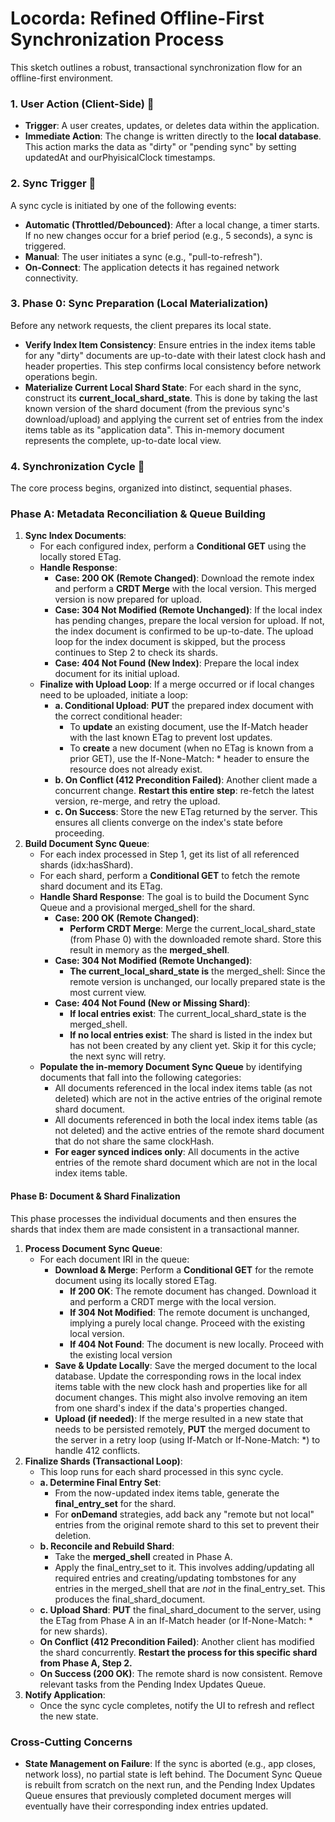 # **Locorda: Refined Offline-First Synchronization Process**

This sketch outlines a robust, transactional synchronization flow for an offline-first environment.

### **1. User Action (Client-Side) 📱**

* **Trigger**: A user creates, updates, or deletes data within the application.  
* **Immediate Action**: The change is written directly to the **local database**. This action marks the data as "dirty" or "pending sync" by setting updatedAt and ourPhyisicalClock timestamps.

### **2. Sync Trigger 🚦**

A sync cycle is initiated by one of the following events:

* **Automatic (Throttled/Debounced)**: After a local change, a timer starts. If no new changes occur for a brief period (e.g., 5 seconds), a sync is triggered.  
* **Manual**: The user initiates a sync (e.g., "pull-to-refresh").  
* **On-Connect**: The application detects it has regained network connectivity.

### **3. Phase 0: Sync Preparation (Local Materialization)**

Before any network requests, the client prepares its local state.

* **Verify Index Item Consistency**: Ensure entries in the index items table for any "dirty" documents are up-to-date with their latest clock hash and header properties. This step confirms local consistency before network operations begin.  
* **Materialize Current Local Shard State**: For each shard in the sync, construct its **current_local_shard_state**. This is done by taking the last known version of the shard document (from the previous sync's download/upload) and applying the current set of entries from the index items table as its "application data". This in-memory document represents the complete, up-to-date local view.

### **4. Synchronization Cycle 🔄**

The core process begins, organized into distinct, sequential phases.

### **Phase A: Metadata Reconciliation & Queue Building**

1. **Sync Index Documents**:  
   * For each configured index, perform a **Conditional GET** using the locally stored ETag.  
   * **Handle Response**:  
     * **Case: 200 OK (Remote Changed)**: Download the remote index and perform a **CRDT Merge** with the local version. This merged version is now prepared for upload.  
     * **Case: 304 Not Modified (Remote Unchanged)**: If the local index has pending changes, prepare the local version for upload. If not, the index document is confirmed to be up-to-date. The upload loop for the index document is skipped, but the process continues to Step 2 to check its shards.  
     * **Case: 404 Not Found (New Index)**: Prepare the local index document for its initial upload.  
   * **Finalize with Upload Loop**: If a merge occurred or if local changes need to be uploaded, initiate a loop:  
     * **a. Conditional Upload**: **PUT** the prepared index document with the correct conditional header:  
       * To **update** an existing document, use the If-Match header with the last known ETag to prevent lost updates.  
       * To **create** a new document (when no ETag is known from a prior GET), use the If-None-Match: * header to ensure the resource does not already exist.  
     * **b. On Conflict (412 Precondition Failed)**: Another client made a concurrent change. **Restart this entire step**: re-fetch the latest version, re-merge, and retry the upload.  
     * **c. On Success**: Store the new ETag returned by the server. This ensures all clients converge on the index's state before proceeding.  
2. **Build Document Sync Queue**:  
   * For each index processed in Step 1, get its list of all referenced shards (idx:hasShard).  
   * For each shard, perform a **Conditional GET** to fetch the remote shard document and its ETag.  
   * **Handle Shard Response**: The goal is to build the Document Sync Queue and a provisional merged_shell for the shard.  
     * **Case: 200 OK (Remote Changed)**:  
       * **Perform CRDT Merge**: Merge the current_local_shard_state (from Phase 0) with the downloaded remote shard. Store this result in memory as the **merged_shell**.  
     * **Case: 304 Not Modified (Remote Unchanged)**:  
       * **The current_local_shard_state is** the merged_shell: Since the remote version is unchanged, our locally prepared state is the most current view.  
     * **Case: 404 Not Found (New or Missing Shard)**:  
       * **If local entries exist**: The current_local_shard_state is the merged_shell.  
       * **If no local entries exist**: The shard is listed in the index but has not been created by any client yet. Skip it for this cycle; the next sync will retry.  
   * **Populate the in-memory Document Sync Queue** by identifying documents that fall into the following categories:  
     * All documents referenced in the local index items table (as not deleted) which are not in the active entries of the original remote shard document.  
     * All documents referenced in both the local index items table (as not deleted) and the active entries of the remote shard document that do not share the same clockHash.  
     * **For eager synced indices only**: All documents in the active entries of the remote shard document which are not in the local index items table.

#### **Phase B: Document & Shard Finalization**

This phase processes the individual documents and then ensures the shards that index them are made consistent in a transactional manner.

1. **Process Document Sync Queue**:  
   * For each document IRI in the queue:  
     * **Download & Merge**: Perform a **Conditional GET** for the remote document using its locally stored ETag.  
       * **If 200 OK**: The remote document has changed. Download it and perform a CRDT merge with the local version.  
       * **If 304 Not Modified**: The remote document is unchanged, implying a purely local change. Proceed with the existing local version.  
       * **If 404 Not Found**: The document is new locally. Proceed with the existing local version  
     * **Save & Update Locally**: Save the merged document to the local database. Update the corresponding rows in the local index items table with the new clock hash and properties like for all document changes. This might also involve removing an item from one shard's index if the data's properties changed.  
     * **Upload (if needed)**: If the merge resulted in a new state that needs to be persisted remotely, **PUT** the merged document to the server in a retry loop (using If-Match or If-None-Match: *) to handle 412 conflicts.  
2. **Finalize Shards (Transactional Loop)**:  
   * This loop runs for each shard processed in this sync cycle.  
   * **a. Determine Final Entry Set**:  
     * From the now-updated index items table, generate the **final_entry_set** for the shard.  
     * For **onDemand** strategies, add back any "remote but not local" entries from the original remote shard to this set to prevent their deletion.  
   * **b. Reconcile and Rebuild Shard**:  
     * Take the **merged_shell** created in Phase A.  
     * Apply the final_entry_set to it. This involves adding/updating all required entries and creating/updating tombstones for any entries in the merged_shell that are *not* in the final_entry_set. This produces the final_shard_document.  
   * **c. Upload Shard**: **PUT** the final_shard_document to the server, using the ETag from Phase A in an If-Match header (or If-None-Match: * for new shards).  
   * **On Conflict (412 Precondition Failed)**: Another client has modified the shard concurrently. **Restart the process for this specific shard from Phase A, Step 2.**  
   * **On Success (200 OK)**: The remote shard is now consistent. Remove relevant tasks from the Pending Index Updates Queue.  
3. **Notify Application**:  
   * Once the sync cycle completes, notify the UI to refresh and reflect the new state.

### **Cross-Cutting Concerns**

* **State Management on Failure**: If the sync is aborted (e.g., app closes, network loss), no partial state is left behind. The Document Sync Queue is rebuilt from scratch on the next run, and the Pending Index Updates Queue ensures that previously completed document merges will eventually have their corresponding index entries updated.